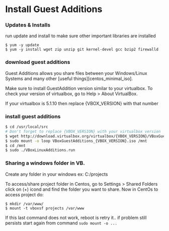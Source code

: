 Install Guest Additions
===================================

### Updates & Installs
run update and install to make sure other important libraries are installed

```
$ yum -y update
$ yum -y install wget zip unzip git kernel-devel gcc bzip2 firewalld
```

### download guest additions
Guest Additions allows you share files between your Windows/Linux Systems and many other [useful things][centos_minimal_iso]. 

Make sure to install GuestAddition version similar to your virtualbox. 
To check your version of virtualbox, go to Help > About VirtualBox. 

If your virtualbox is 5.1.10 then replace {VBOX_VERSION} with that number


### install guest additions
```bash
$ cd /usr/local/src
# Don't forget to replace {VBOX_VERSION} with your virtualbox version
$ wget http://download.virtualbox.org/virtualbox/{VBOX_VERSION}/VBoxGuestAdditions_{VBOX_VERSION}.iso
$ sudo mount -o loop VBoxGuestAdditions_{VBOX_VERSION}.iso /mnt
$ cd /mnt
$ sudo ./VBoxLinuxAdditions.run 
```

### Sharing a windows folder in VB. 
Create any folder in your windows ex: C:/projects

To access/share project folder in Centos, go to 
Settings > Shared Folders click on (+) icond and find the folder you want to share. Now in CentOs to access project do: 

```
$ mkdir /var/www/
$ mount -t vboxsf projects /var/www
```

If this last command does not work, reboot is retry it.. if problem still persists start again from command `sudo mount -o ...`

[virtual_box_intro]:http://www.makeuseof.com/tag/virtualbox-guest-additions-what-they-are-and-how-to-install-them/

